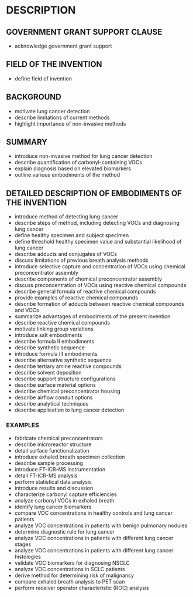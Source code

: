 # DESCRIPTION

## GOVERNMENT GRANT SUPPORT CLAUSE

- acknowledge government grant support

## FIELD OF THE INVENTION

- define field of invention

## BACKGROUND

- motivate lung cancer detection
- describe limitations of current methods
- highlight importance of non-invasive methods

## SUMMARY

- introduce non-invasive method for lung cancer detection
- describe quantification of carbonyl-containing VOCs
- explain diagnosis based on elevated biomarkers
- outline various embodiments of the method

## DETAILED DESCRIPTION OF EMBODIMENTS OF THE INVENTION

- introduce method of detecting lung cancer
- describe steps of method, including detecting VOCs and diagnosing lung cancer
- define healthy specimen and subject specimen
- define threshold healthy specimen value and substantial likelihood of lung cancer
- describe adducts and conjugates of VOCs
- discuss limitations of previous breath analysis methods
- introduce selective capture and concentration of VOCs using chemical preconcentrator assembly
- describe components of chemical preconcentrator assembly
- discuss preconcentration of VOCs using reactive chemical compounds
- describe general formula of reactive chemical compounds
- provide examples of reactive chemical compounds
- describe formation of adducts between reactive chemical compounds and VOCs
- summarize advantages of embodiments of the present invention
- describe reactive chemical compounds
- motivate linking group variations
- introduce salt embodiments
- describe formula II embodiments
- describe synthetic sequence
- introduce formula III embodiments
- describe alternative synthetic sequence
- describe tertiary amine reactive compounds
- describe solvent deposition
- describe support structure configurations
- describe surface material options
- describe chemical preconcentrator housing
- describe airflow conduit options
- describe analytical techniques
- describe application to lung cancer detection

### EXAMPLES

- fabricate chemical preconcentrators
- describe microreactor structure
- detail surface functionalization
- introduce exhaled breath specimen collection
- describe sample processing
- introduce FT-ICR-MS instrumentation
- detail FT-ICR-MS analysis
- perform statistical data analysis
- introduce results and discussion
- characterize carbonyl capture efficiencies
- analyze carbonyl VOCs in exhaled breath
- identify lung cancer biomarkers
- compare VOC concentrations in healthy controls and lung cancer patients
- analyze VOC concentrations in patients with benign pulmonary nodules
- determine diagnostic rule for lung cancer
- analyze VOC concentrations in patients with different lung cancer stages
- analyze VOC concentrations in patients with different lung cancer histologies
- validate VOC biomarkers for diagnosing NSCLC
- analyze VOC concentrations in SCLC patients
- derive method for determining risk of malignancy
- compare exhaled breath analysis to PET scan
- perform receiver operator characteristic (ROC) analysis


